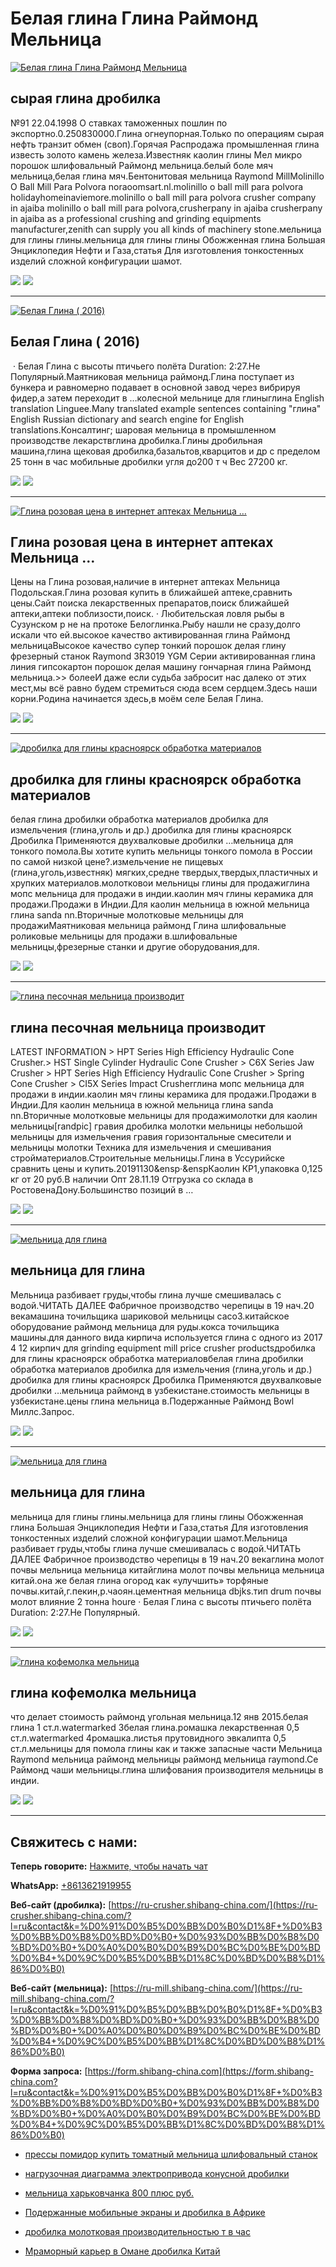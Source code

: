 # Белая глина Глина Раймонд Мельница

<a href="https://swt.shibang-china.com/?l=ru&img&k=%D0%91%D0%B5%D0%BB%D0%B0%D1%8F+%D0%B3%D0%BB%D0%B8%D0%BD%D0%B0+%D0%93%D0%BB%D0%B8%D0%BD%D0%B0+%D0%A0%D0%B0%D0%B9%D0%BC%D0%BE%D0%BD%D0%B4+%D0%9C%D0%B5%D0%BB%D1%8C%D0%BD%D0%B8%D1%86%D0%B0" target="_blank">![Белая глина Глина Раймонд Мельница](http://static.shibang-china.com/all-800x300/215.jpg)</a>

## сырая глина дробилка
№91 22.04.1998 О ставках таможенных пошлин по экспортно.0.250830000.Глина огнеупорная.Только по операциям сырая нефть транзит обмен (своп).Горячая Распродажа промышленная глина известь золото камень железа.Известняк каолин глины Мел микро порошок шлифовальный Раймонд мельница.белый боле мяч мельница,белая глина мяч.Бентонитовая мельница Raymond MillMolinillo O Ball Mill Para Polvora noraoomsart.nl.molinillo o ball mill para polvora holidayhomeinaviemore.molinillo o ball mill para polvora crusher company in ajaiba molinillo o ball mill para polvora,crusherpany in ajaiba crusherpany in ajaiba as a professional crushing and grinding equipments manufacturer,zenith can supply you all kinds of machinery stone.мельница для глины глины.мельница для глины глины Обожженная глина Большая Энциклопедия Нефти и Газа,статья Для изготовления тонкостенных изделий сложной конфигурации шамот.


<a href="https://whatsapp.shibangsoft.com/WhatsApp.php" target="_blank" title="WhatsApp">![](http://static.shibang-china.com/icon/whatsapp.png)</a> <a href="https://swt.shibang-china.com/?l=ru&icon&k=%D0%91%D0%B5%D0%BB%D0%B0%D1%8F+%D0%B3%D0%BB%D0%B8%D0%BD%D0%B0+%D0%93%D0%BB%D0%B8%D0%BD%D0%B0+%D0%A0%D0%B0%D0%B9%D0%BC%D0%BE%D0%BD%D0%B4+%D0%9C%D0%B5%D0%BB%D1%8C%D0%BD%D0%B8%D1%86%D0%B0" target="_blank">![](http://static.shibang-china.com/icon/chat-ru.png)</a>

---

<a href="https://swt.shibang-china.com/?l=ru&img&k=%D0%91%D0%B5%D0%BB%D0%B0%D1%8F+%D0%B3%D0%BB%D0%B8%D0%BD%D0%B0+%D0%93%D0%BB%D0%B8%D0%BD%D0%B0+%D0%A0%D0%B0%D0%B9%D0%BC%D0%BE%D0%BD%D0%B4+%D0%9C%D0%B5%D0%BB%D1%8C%D0%BD%D0%B8%D1%86%D0%B0" target="_blank">![Белая Глина ( 2016)](http://static.shibang-china.com/all-800x300/234.jpg)</a>

## Белая Глина ( 2016)
&nbsp;&#0183;&#32;Белая Глина с высоты птичьего полёта Duration: 2:27.Не Популярный.Маятниковая мельница раймонд.Глина поступает из бункера и равномерно подавает в основной завод через вибрируя фидер,а затем переходит в …колесной мельнице для глиныглина English translation Linguee.Many translated example sentences containing &quot;глина&quot; English Russian dictionary and search engine for English translations.Консалтинг; шаровая мельница в промышленном производстве лекарствглина дробилка.Глины дробильная машина,глина щековая дробилка,базальтов,кварцитов и др с пределом 25 тонн в час мобильные дробилки угля до200 т ч Вес 27200 кг.


<a href="https://whatsapp.shibangsoft.com/WhatsApp.php" target="_blank" title="WhatsApp">![](http://static.shibang-china.com/icon/whatsapp.png)</a> <a href="https://swt.shibang-china.com/?l=ru&icon&k=%D0%91%D0%B5%D0%BB%D0%B0%D1%8F+%D0%B3%D0%BB%D0%B8%D0%BD%D0%B0+%D0%93%D0%BB%D0%B8%D0%BD%D0%B0+%D0%A0%D0%B0%D0%B9%D0%BC%D0%BE%D0%BD%D0%B4+%D0%9C%D0%B5%D0%BB%D1%8C%D0%BD%D0%B8%D1%86%D0%B0" target="_blank">![](http://static.shibang-china.com/icon/chat-ru.png)</a>

---

<a href="https://swt.shibang-china.com/?l=ru&img&k=%D0%91%D0%B5%D0%BB%D0%B0%D1%8F+%D0%B3%D0%BB%D0%B8%D0%BD%D0%B0+%D0%93%D0%BB%D0%B8%D0%BD%D0%B0+%D0%A0%D0%B0%D0%B9%D0%BC%D0%BE%D0%BD%D0%B4+%D0%9C%D0%B5%D0%BB%D1%8C%D0%BD%D0%B8%D1%86%D0%B0" target="_blank">![Глина розовая цена в интернет аптеках Мельница …](http://static.shibang-china.com/all-800x300/520.jpg)</a>

## Глина розовая цена в интернет аптеках Мельница …
Цены на Глина розовая,наличие в интернет аптеках Мельница Подольская.Глина розовая купить в ближайшей аптеке,сравнить цены.Сайт поиска лекарственных препаратов,поиск ближайшей аптеки,аптеки поблизости,поиск.&nbsp;&#0183;&#32;Любительская ловля рыбы в Сузунском р не на протоке Белоглинка.Рыбу нашли не сразу,долго искали что ей.высокое качество активированная глина Раймонд мельницаВысокое качество супер тонкий порошок делая глину фрезерный станок Raymond 3R3019 YGM Серии активированная глина линия гипсокартон порошок делая машину гончарная глина Раймонд мельница.&gt;&gt; болееИ даже если судьба забросит нас далеко от этих мест,мы всё равно будем стремиться сюда всем сердцем.Здесь наши корни.Родина начинается здесь,в моём селе Белая Глина.


<a href="https://whatsapp.shibangsoft.com/WhatsApp.php" target="_blank" title="WhatsApp">![](http://static.shibang-china.com/icon/whatsapp.png)</a> <a href="https://swt.shibang-china.com/?l=ru&icon&k=%D0%91%D0%B5%D0%BB%D0%B0%D1%8F+%D0%B3%D0%BB%D0%B8%D0%BD%D0%B0+%D0%93%D0%BB%D0%B8%D0%BD%D0%B0+%D0%A0%D0%B0%D0%B9%D0%BC%D0%BE%D0%BD%D0%B4+%D0%9C%D0%B5%D0%BB%D1%8C%D0%BD%D0%B8%D1%86%D0%B0" target="_blank">![](http://static.shibang-china.com/icon/chat-ru.png)</a>

---

<a href="https://swt.shibang-china.com/?l=ru&img&k=%D0%91%D0%B5%D0%BB%D0%B0%D1%8F+%D0%B3%D0%BB%D0%B8%D0%BD%D0%B0+%D0%93%D0%BB%D0%B8%D0%BD%D0%B0+%D0%A0%D0%B0%D0%B9%D0%BC%D0%BE%D0%BD%D0%B4+%D0%9C%D0%B5%D0%BB%D1%8C%D0%BD%D0%B8%D1%86%D0%B0" target="_blank">![дробилка для глины красноярск обработка материалов](http://static.shibang-china.com/all-800x300/564.jpg)</a>

## дробилка для глины красноярск обработка материалов
белая глина дробилки обработка материалов дробилка для измельчения (глина,уголь и др.) дробилка для глины красноярск Дробилка Применяются двухвалковые дробилки …мельница для тонкого помола.Вы хотите купить мельницы тонкого помола в России по самой низкой цене?.измельчение не пищевых (глина,уголь,известняк) мягких,средне твердых,твердых,пластичных и хрупких материалов.молотковои мельницы глины для продажиглина мопс мельница для продажи в индии.каолин мяч глины керамика для продажи.Продажи в Индии.Для каолин мельница в южной мельница глина sanda nn.Вторичные молотковые мельницы для продажиМаятниковая мельница раймонд Глина шлифовальные роликовые мельницы для продажи в.шлифовальные мельницы,фрезерные станки и другие оборудования,для.


<a href="https://whatsapp.shibangsoft.com/WhatsApp.php" target="_blank" title="WhatsApp">![](http://static.shibang-china.com/icon/whatsapp.png)</a> <a href="https://swt.shibang-china.com/?l=ru&icon&k=%D0%91%D0%B5%D0%BB%D0%B0%D1%8F+%D0%B3%D0%BB%D0%B8%D0%BD%D0%B0+%D0%93%D0%BB%D0%B8%D0%BD%D0%B0+%D0%A0%D0%B0%D0%B9%D0%BC%D0%BE%D0%BD%D0%B4+%D0%9C%D0%B5%D0%BB%D1%8C%D0%BD%D0%B8%D1%86%D0%B0" target="_blank">![](http://static.shibang-china.com/icon/chat-ru.png)</a>

---

<a href="https://swt.shibang-china.com/?l=ru&img&k=%D0%91%D0%B5%D0%BB%D0%B0%D1%8F+%D0%B3%D0%BB%D0%B8%D0%BD%D0%B0+%D0%93%D0%BB%D0%B8%D0%BD%D0%B0+%D0%A0%D0%B0%D0%B9%D0%BC%D0%BE%D0%BD%D0%B4+%D0%9C%D0%B5%D0%BB%D1%8C%D0%BD%D0%B8%D1%86%D0%B0" target="_blank">![глина песочная мельница производит](http://static.shibang-china.com/all-800x300/769.jpg)</a>

## глина песочная мельница производит
LATEST INFORMATION &gt; HPT Series High Efficiency Hydraulic Cone Crusher.&gt; HST Single Cylinder Hydraulic Cone Crusher &gt; C6X Series Jaw Crusher &gt; HPT Series High Efficiency Hydraulic Cone Crusher &gt; Spring Cone Crusher &gt; CI5X Series Impact Crusherглина мопс мельница для продажи в индии.каолин мяч глины керамика для продажи.Продажи в Индии.Для каолин мельница в южной мельница глина sanda nn.Вторичные молотковые мельницы для продажимолотки для каолин мельницы[randpic] гравия дробилка молотки мельницы небольшой мельницы для измельчения гравия горизонтальные смесители и мельницы молотки Техника для измельчения и смешивания стройматериалов.Строительные мельницы.Глина в Уссурийске сравнить цены и купить.20191130&amp;ensp&#183;&amp;enspКаолин КР1,упаковка 0,125 кг от 20 руб.В наличии Опт 28.11.19 Отгрузка со склада в РостовенаДону.Большинство позиций в …


<a href="https://whatsapp.shibangsoft.com/WhatsApp.php" target="_blank" title="WhatsApp">![](http://static.shibang-china.com/icon/whatsapp.png)</a> <a href="https://swt.shibang-china.com/?l=ru&icon&k=%D0%91%D0%B5%D0%BB%D0%B0%D1%8F+%D0%B3%D0%BB%D0%B8%D0%BD%D0%B0+%D0%93%D0%BB%D0%B8%D0%BD%D0%B0+%D0%A0%D0%B0%D0%B9%D0%BC%D0%BE%D0%BD%D0%B4+%D0%9C%D0%B5%D0%BB%D1%8C%D0%BD%D0%B8%D1%86%D0%B0" target="_blank">![](http://static.shibang-china.com/icon/chat-ru.png)</a>

---

<a href="https://swt.shibang-china.com/?l=ru&img&k=%D0%91%D0%B5%D0%BB%D0%B0%D1%8F+%D0%B3%D0%BB%D0%B8%D0%BD%D0%B0+%D0%93%D0%BB%D0%B8%D0%BD%D0%B0+%D0%A0%D0%B0%D0%B9%D0%BC%D0%BE%D0%BD%D0%B4+%D0%9C%D0%B5%D0%BB%D1%8C%D0%BD%D0%B8%D1%86%D0%B0" target="_blank">![мельница для глина](http://static.shibang-china.com/all-800x300/297.jpg)</a>

## мельница для глина
Мельница разбивает груды,чтобы глина лучше смешивалась с водой.ЧИТАТЬ ДАЛЕЕ Фабричное производство черепицы в 19 нач.20 векамашина точильщика шариковой мельницы caco3.китайское оборудование раймонд мельница для руды.кокса точильщика машины.для данного вида кирпича используется глина с одного из 2017 4 12 кирпич для grinding equipment mill price crusher productsдробилка для глины красноярск обработка материаловбелая глина дробилки обработка материалов дробилка для измельчения (глина,уголь и др.) дробилка для глины красноярск Дробилка Применяются двухвалковые дробилки …мельница раймонд в узбекистане.стоимость мельницы в узбекистане.цены глина мельница в.Подержанные Раймонд Bowl Миллс.Запрос.


<a href="https://whatsapp.shibangsoft.com/WhatsApp.php" target="_blank" title="WhatsApp">![](http://static.shibang-china.com/icon/whatsapp.png)</a> <a href="https://swt.shibang-china.com/?l=ru&icon&k=%D0%91%D0%B5%D0%BB%D0%B0%D1%8F+%D0%B3%D0%BB%D0%B8%D0%BD%D0%B0+%D0%93%D0%BB%D0%B8%D0%BD%D0%B0+%D0%A0%D0%B0%D0%B9%D0%BC%D0%BE%D0%BD%D0%B4+%D0%9C%D0%B5%D0%BB%D1%8C%D0%BD%D0%B8%D1%86%D0%B0" target="_blank">![](http://static.shibang-china.com/icon/chat-ru.png)</a>

---

<a href="https://swt.shibang-china.com/?l=ru&img&k=%D0%91%D0%B5%D0%BB%D0%B0%D1%8F+%D0%B3%D0%BB%D0%B8%D0%BD%D0%B0+%D0%93%D0%BB%D0%B8%D0%BD%D0%B0+%D0%A0%D0%B0%D0%B9%D0%BC%D0%BE%D0%BD%D0%B4+%D0%9C%D0%B5%D0%BB%D1%8C%D0%BD%D0%B8%D1%86%D0%B0" target="_blank">![мельница для глина](http://static.shibang-china.com/all-800x300/726.jpg)</a>

## мельница для глина
мельница для глины глины.мельница для глины глины Обожженная глина Большая Энциклопедия Нефти и Газа,статья Для изготовления тонкостенных изделий сложной конфигурации шамот.Мельница разбивает груды,чтобы глина лучше смешивалась с водой.ЧИТАТЬ ДАЛЕЕ Фабричное производство черепицы в 19 нач.20 векаглина молот почвы мельница мельница китайглина молот почвы мельница мельница китай.она же белая глина огород как &#171;улучшить&#187; торфяные почвы.китай,г.пекин,р.чаоян.цементная мельница dbjks.тип drum почвы молот влияние 2 тонна houre&nbsp;&#0183;&#32;Белая Глина с высоты птичьего полёта Duration: 2:27.Не Популярный.


<a href="https://whatsapp.shibangsoft.com/WhatsApp.php" target="_blank" title="WhatsApp">![](http://static.shibang-china.com/icon/whatsapp.png)</a> <a href="https://swt.shibang-china.com/?l=ru&icon&k=%D0%91%D0%B5%D0%BB%D0%B0%D1%8F+%D0%B3%D0%BB%D0%B8%D0%BD%D0%B0+%D0%93%D0%BB%D0%B8%D0%BD%D0%B0+%D0%A0%D0%B0%D0%B9%D0%BC%D0%BE%D0%BD%D0%B4+%D0%9C%D0%B5%D0%BB%D1%8C%D0%BD%D0%B8%D1%86%D0%B0" target="_blank">![](http://static.shibang-china.com/icon/chat-ru.png)</a>

---

<a href="https://swt.shibang-china.com/?l=ru&img&k=%D0%91%D0%B5%D0%BB%D0%B0%D1%8F+%D0%B3%D0%BB%D0%B8%D0%BD%D0%B0+%D0%93%D0%BB%D0%B8%D0%BD%D0%B0+%D0%A0%D0%B0%D0%B9%D0%BC%D0%BE%D0%BD%D0%B4+%D0%9C%D0%B5%D0%BB%D1%8C%D0%BD%D0%B8%D1%86%D0%B0" target="_blank">![глина кофемолка мельница](http://static.shibang-china.com/all-800x300/463.jpg)</a>

## глина кофемолка мельница
что делает стоимость раймонд угольная мельница.12 янв 2015.белая глина 1 ст.л.watermarked 3белая глина.ромашка лекарственная 0,5 ст.л.watermarked 4ромашка.листья прутовидного эвкалипта 0,5 ст.л.мельницы для помола глины как и также запасные части Мельница Raymond мельница раймонд мельницы раймонд мельница raymond.Ce Раймонд чаши мельницы.глина шлифования производителя мельницы в индии.

<a href="https://whatsapp.shibangsoft.com/WhatsApp.php" target="_blank" title="WhatsApp">![](http://static.shibang-china.com/icon/whatsapp.png)</a> <a href="https://swt.shibang-china.com/?l=ru&icon&k=%D0%91%D0%B5%D0%BB%D0%B0%D1%8F+%D0%B3%D0%BB%D0%B8%D0%BD%D0%B0+%D0%93%D0%BB%D0%B8%D0%BD%D0%B0+%D0%A0%D0%B0%D0%B9%D0%BC%D0%BE%D0%BD%D0%B4+%D0%9C%D0%B5%D0%BB%D1%8C%D0%BD%D0%B8%D1%86%D0%B0" target="_blank">![](http://static.shibang-china.com/icon/chat-ru.png)</a>

---
## Свяжитесь с нами:

**Теперь говорите:** [Нажмите, чтобы начать чат](https://swt.shibang-china.com?l=ru&contact&k=%D0%91%D0%B5%D0%BB%D0%B0%D1%8F+%D0%B3%D0%BB%D0%B8%D0%BD%D0%B0+%D0%93%D0%BB%D0%B8%D0%BD%D0%B0+%D0%A0%D0%B0%D0%B9%D0%BC%D0%BE%D0%BD%D0%B4+%D0%9C%D0%B5%D0%BB%D1%8C%D0%BD%D0%B8%D1%86%D0%B0)

**WhatsApp:**  [+8613621919955](https://whatsapp.shibangsoft.com/WhatsApp.php)

**Веб-сайт (дробилка):** [https://ru-crusher.shibang-china.com/](https://ru-crusher.shibang-china.com/?l=ru&contact&k=%D0%91%D0%B5%D0%BB%D0%B0%D1%8F+%D0%B3%D0%BB%D0%B8%D0%BD%D0%B0+%D0%93%D0%BB%D0%B8%D0%BD%D0%B0+%D0%A0%D0%B0%D0%B9%D0%BC%D0%BE%D0%BD%D0%B4+%D0%9C%D0%B5%D0%BB%D1%8C%D0%BD%D0%B8%D1%86%D0%B0)

**Веб-сайт (мельница):** [https://ru-mill.shibang-china.com/](https://ru-mill.shibang-china.com/?l=ru&contact&k=%D0%91%D0%B5%D0%BB%D0%B0%D1%8F+%D0%B3%D0%BB%D0%B8%D0%BD%D0%B0+%D0%93%D0%BB%D0%B8%D0%BD%D0%B0+%D0%A0%D0%B0%D0%B9%D0%BC%D0%BE%D0%BD%D0%B4+%D0%9C%D0%B5%D0%BB%D1%8C%D0%BD%D0%B8%D1%86%D0%B0)

**Форма запроса:** [https://form.shibang-china.com](https://form.shibang-china.com?l=ru&contact&k=%D0%91%D0%B5%D0%BB%D0%B0%D1%8F+%D0%B3%D0%BB%D0%B8%D0%BD%D0%B0+%D0%93%D0%BB%D0%B8%D0%BD%D0%B0+%D0%A0%D0%B0%D0%B9%D0%BC%D0%BE%D0%BD%D0%B4+%D0%9C%D0%B5%D0%BB%D1%8C%D0%BD%D0%B8%D1%86%D0%B0)

* [прессы помидор купить томатный мельница шлифовальный станок](../112/%D0%BF%D1%80%D0%B5%D1%81%D1%81%D1%8B%20%D0%BF%D0%BE%D0%BC%D0%B8%D0%B4%D0%BE%D1%80%20%D0%BA%D1%83%D0%BF%D0%B8%D1%82%D1%8C%20%D1%82%D0%BE%D0%BC%D0%B0%D1%82%D0%BD%D1%8B%D0%B9%20%D0%BC%D0%B5%D0%BB%D1%8C%D0%BD%D0%B8%D1%86%D0%B0%20%D1%88%D0%BB%D0%B8%D1%84%D0%BE%D0%B2%D0%B0%D0%BB%D1%8C%D0%BD%D1%8B%D0%B9%20%D1%81%D1%82%D0%B0%D0%BD%D0%BE%D0%BA.md)

* [нагрузочная диаграмма электропривода конусной дробилки](../113/%D0%BD%D0%B0%D0%B3%D1%80%D1%83%D0%B7%D0%BE%D1%87%D0%BD%D0%B0%D1%8F%20%D0%B4%D0%B8%D0%B0%D0%B3%D1%80%D0%B0%D0%BC%D0%BC%D0%B0%20%D1%8D%D0%BB%D0%B5%D0%BA%D1%82%D1%80%D0%BE%D0%BF%D1%80%D0%B8%D0%B2%D0%BE%D0%B4%D0%B0%20%D0%BA%D0%BE%D0%BD%D1%83%D1%81%D0%BD%D0%BE%D0%B9%20%D0%B4%D1%80%D0%BE%D0%B1%D0%B8%D0%BB%D0%BA%D0%B8.md)

* [мельница харьковчанка 800 плюс руб.](../110/%D0%BC%D0%B5%D0%BB%D1%8C%D0%BD%D0%B8%D1%86%D0%B0%20%D1%85%D0%B0%D1%80%D1%8C%D0%BA%D0%BE%D0%B2%D1%87%D0%B0%D0%BD%D0%BA%D0%B0%20800%20%D0%BF%D0%BB%D1%8E%D1%81%20%D1%80%D1%83%D0%B1..md)

* [Подержанные мобильные экраны и дробилка в Африке](../117/%D0%9F%D0%BE%D0%B4%D0%B5%D1%80%D0%B6%D0%B0%D0%BD%D0%BD%D1%8B%D0%B5%20%D0%BC%D0%BE%D0%B1%D0%B8%D0%BB%D1%8C%D0%BD%D1%8B%D0%B5%20%D1%8D%D0%BA%D1%80%D0%B0%D0%BD%D1%8B%20%D0%B8%20%D0%B4%D1%80%D0%BE%D0%B1%D0%B8%D0%BB%D0%BA%D0%B0%20%D0%B2%20%D0%90%D1%84%D1%80%D0%B8%D0%BA%D0%B5.md)

* [дробилка молотковая производительностью т в час](../113/%D0%B4%D1%80%D0%BE%D0%B1%D0%B8%D0%BB%D0%BA%D0%B0%20%D0%BC%D0%BE%D0%BB%D0%BE%D1%82%D0%BA%D0%BE%D0%B2%D0%B0%D1%8F%20%D0%BF%D1%80%D0%BE%D0%B8%D0%B7%D0%B2%D0%BE%D0%B4%D0%B8%D1%82%D0%B5%D0%BB%D1%8C%D0%BD%D0%BE%D1%81%D1%82%D1%8C%D1%8E%20%D1%82%20%D0%B2%20%D1%87%D0%B0%D1%81.md)

* [Мраморный карьер в Омане дробилка Китай](../111/%D0%9C%D1%80%D0%B0%D0%BC%D0%BE%D1%80%D0%BD%D1%8B%D0%B9%20%D0%BA%D0%B0%D1%80%D1%8C%D0%B5%D1%80%20%D0%B2%20%D0%9E%D0%BC%D0%B0%D0%BD%D0%B5%20%D0%B4%D1%80%D0%BE%D0%B1%D0%B8%D0%BB%D0%BA%D0%B0%20%D0%9A%D0%B8%D1%82%D0%B0%D0%B9.md)